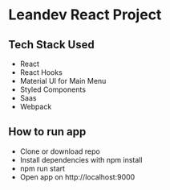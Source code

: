 # Leandev React Project 

## Tech Stack Used
* React
* React Hooks
* Material UI for Main Menu
* Styled Components
* Saas
* Webpack

## How to run app
* Clone or download repo
* Install dependencies with npm install
* npm run start
* Open app on http://localhost:9000 